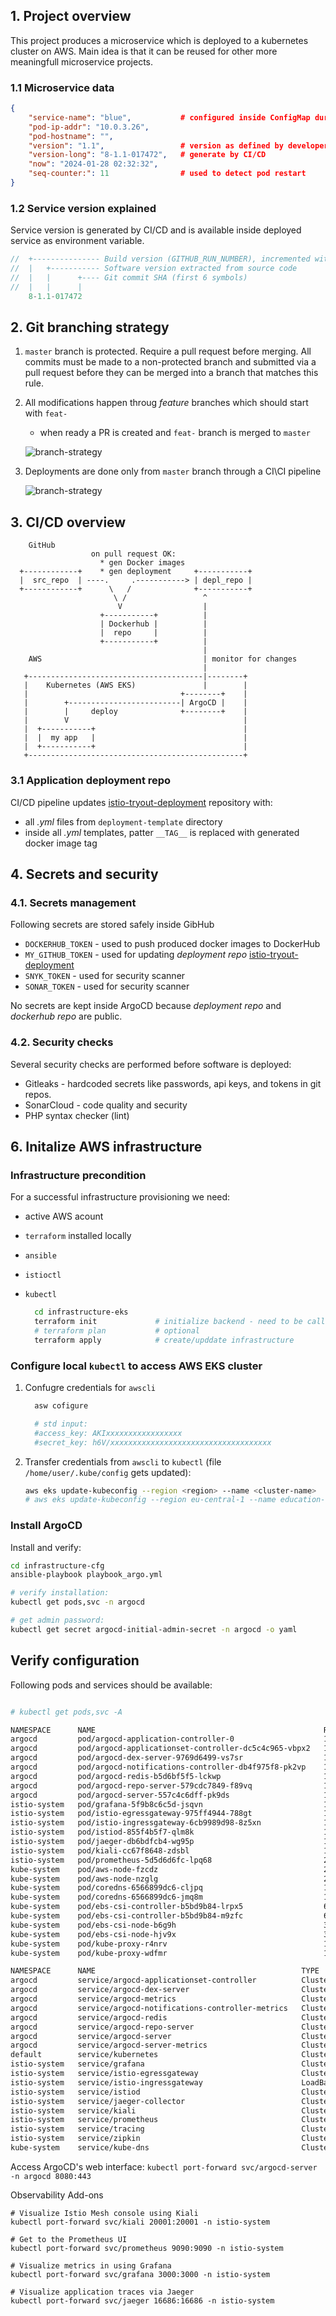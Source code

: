 ## 1. Project overview

This project produces a microservice which is deployed to a kubernetes cluster on AWS. Main idea is that it can be reused for other
more meaningfull microservice projects.

### 1.1 Microservice data

```json
{
    "service-name": "blue",           # configured inside ConfigMap during deployment
    "pod-ip-addr": "10.0.3.26",
    "pod-hostname": "",
    "version": "1.1",                 # version as defined by developer
    "version-long": "8-1.1-017472",   # generate by CI/CD
    "now": "2024-01-28 02:32:32",
    "seq-counter:": 11                # used to detect pod restart
}
```

### 1.2 Service version explained

Service version is generated by CI/CD and is available inside deployed service as environment variable.

```cpp
//  +--------------- Build version (GITHUB_RUN_NUMBER), incremented with each workflow execution
//  |   +----------- Software version extracted from source code
//  |   |      +---- Git commit SHA (first 6 symbols)
//  |   |      |
    8-1.1-017472
```

## 2. Git branching strategy

1. `master` branch is protected. Require a pull request before merging. All commits must be made to a non-protected branch and submitted via a pull request before they can be merged into a branch that matches this rule.
2. All modifications happen throug _feature_ branches which should start with `feat-`
   * when ready a PR is created and `feat-` branch is merged to `master`

   ![branch-strategy](doc/feature-branches.png)
3. Deployments are done only from `master` branch through a CI\CI pipeline

   ![branch-strategy](doc/branch-strategy.png)

## 3. CI/CD overview

```text
    GitHub
                  on pull request OK:
                    * gen Docker images
  +------------+    * gen deployment     +-----------+
  |  src_repo  | ----.     .-----------> | depl_repo |
  +------------+      \   /              +-----------+
                       \ /                 ^
                        V                  |
                    +-----------+          |
                    | Dockerhub |          |
                    |  repo     |          |
                    +-----------+          |
                                           |
    AWS                                    | monitor for changes
                                           |
   +---------------------------------------|--------+
   |    Kubernetes (AWS EKS)               |        |
   |                                  +--------+    |
   |        +-------------------------| ArgoCD |    |
   |        |     deploy              +--------+    |
   |        V                                       |
   |  +-----------+                                 |
   |  |  my app   |                                 |
   |  +-----------+                                 |
   +------------------------------------------------+

```

### 3.1 Application deployment repo

CI/CD pipeline updates [istio-tryout-deployment](https://github.com/yulian-matev/istio-tryout-deployment) repository with:

* all _.yml_ files from `deployment-template` directory
* inside all _.yml_ templates, patter `__TAG__` is replaced with generated docker image tag

## 4. Secrets and security

### 4.1. Secrets management

Following secrets are stored safely inside GibHub

* `DOCKERHUB_TOKEN` - used to push produced docker images to DockerHub
* `MY_GITHUB_TOKEN` - used for updating _deployment repo_ [istio-tryout-deployment](https://github.com/yulian-matev/istio-tryout-deployment)
* `SNYK_TOKEN`  - used for security scanner
* `SONAR_TOKEN` - used for security scanner

No secrets are kept inside ArgoCD because _deployment repo_ and _dockerhub repo_ are public.

### 4.2. Security checks

Several security checks are performed before software is deployed:

* Gitleaks - hardcoded secrets like passwords, api keys, and tokens in git repos.
* SonarCloud - code quality and security
* PHP syntax checker (lint)

## 6. Initalize AWS infrastructure

### Infrastructure precondition

For a successful infrastructure provisioning we need:

* active AWS acount
* `terraform` installed locally
* `ansible`
* `istioctl`
* `kubectl`

    ```bash
      cd infrastructure-eks
      terraform init             # initialize backend - need to be called once
      # terraform plan           # optional
      terraform apply            # create/upddate infrastructure

    ```

### Configure local `kubectl` to access AWS EKS cluster

1. Confugre credentials for `awscli`

    ```bash
      asw cofigure

      # std input:
      #access_key: AKIxxxxxxxxxxxxxxxxx
      #secret_key: h6V/xxxxxxxxxxxxxxxxxxxxxxxxxxxxxxxxxxxx

    ```

2. Transfer credentials from `awscli` to `kubectl` (file `/home/user/.kube/config` gets updated):

    ```bash
    aws eks update-kubeconfig --region <region> --name <cluster-name>
    # aws eks update-kubeconfig --region eu-central-1 --name education-eks-iCgeDNNU
    ```

### Install ArgoCD

Install and verify:

```bash
cd infrastructure-cfg
ansible-playbook playbook_argo.yml

# verify installation:
kubectl get pods,svc -n argocd

# get admin password:
kubectl get secret argocd-initial-admin-secret -n argocd -o yaml
```



## Verify configuration

Following pods and services should be available:

```bash

# kubectl get pods,svc -A

NAMESPACE      NAME                                                   READY   STATUS    RESTARTS   AGE
argocd         pod/argocd-application-controller-0                    1/1     Running   0          16m
argocd         pod/argocd-applicationset-controller-dc5c4c965-vbpx2   1/1     Running   0          16m
argocd         pod/argocd-dex-server-9769d6499-vs7sr                  1/1     Running   0          16m
argocd         pod/argocd-notifications-controller-db4f975f8-pk2vp    1/1     Running   0          16m
argocd         pod/argocd-redis-b5d6bf5f5-lckwp                       1/1     Running   0          16m
argocd         pod/argocd-repo-server-579cdc7849-f89vq                1/1     Running   0          16m
argocd         pod/argocd-server-557c4c6dff-pk9ds                     1/1     Running   0          16m
istio-system   pod/grafana-5f9b8c6c5d-jsqvn                           1/1     Running   0          10m
istio-system   pod/istio-egressgateway-975ff4944-788gt                1/1     Running   0          10m
istio-system   pod/istio-ingressgateway-6cb9989d98-8z5xn              1/1     Running   0          10m
istio-system   pod/istiod-855f4b5f7-qlm8k                             1/1     Running   0          11m
istio-system   pod/jaeger-db6bdfcb4-wg95p                             1/1     Running   0          10m
istio-system   pod/kiali-cc67f8648-zdsbl                              1/1     Running   0          10m
istio-system   pod/prometheus-5d5d6d6fc-lpq68                         2/2     Running   0          10m
kube-system    pod/aws-node-fzcdz                                     2/2     Running   0          65m
kube-system    pod/aws-node-nzglg                                     2/2     Running   0          64m
kube-system    pod/coredns-6566899dc6-cljpq                           1/1     Running   0          67m
kube-system    pod/coredns-6566899dc6-jmq8m                           1/1     Running   0          67m
kube-system    pod/ebs-csi-controller-b5bd9b84-lrpx5                  6/6     Running   0          66m
kube-system    pod/ebs-csi-controller-b5bd9b84-m9zfc                  6/6     Running   0          66m
kube-system    pod/ebs-csi-node-b6g9h                                 3/3     Running   0          64m
kube-system    pod/ebs-csi-node-hjv9x                                 3/3     Running   0          65m
kube-system    pod/kube-proxy-r4nrv                                   1/1     Running   0          64m
kube-system    pod/kube-proxy-wdfmr                                   1/1     Running   0          65m

NAMESPACE      NAME                                              TYPE           CLUSTER-IP       EXTERNAL-IP                                                                  PORT(S)                                                                      AGE
argocd         service/argocd-applicationset-controller          ClusterIP      172.20.177.249   <none>                                                                       7000/TCP,8080/TCP                                                            17m
argocd         service/argocd-dex-server                         ClusterIP      172.20.32.122    <none>                                                                       5556/TCP,5557/TCP,5558/TCP                                                   17m
argocd         service/argocd-metrics                            ClusterIP      172.20.102.159   <none>                                                                       8082/TCP                                                                     16m
argocd         service/argocd-notifications-controller-metrics   ClusterIP      172.20.15.187    <none>                                                                       9001/TCP                                                                     16m
argocd         service/argocd-redis                              ClusterIP      172.20.83.243    <none>                                                                       6379/TCP                                                                     16m
argocd         service/argocd-repo-server                        ClusterIP      172.20.90.144    <none>                                                                       8081/TCP,8084/TCP                                                            16m
argocd         service/argocd-server                             ClusterIP      172.20.71.51     <none>                                                                       80/TCP,443/TCP                                                               16m
argocd         service/argocd-server-metrics                     ClusterIP      172.20.92.101    <none>                                                                       8083/TCP                                                                     16m
default        service/kubernetes                                ClusterIP      172.20.0.1       <none>                                                                       443/TCP                                                                      70m
istio-system   service/grafana                                   ClusterIP      172.20.165.132   <none>                                                                       3000/TCP                                                                     10m
istio-system   service/istio-egressgateway                       ClusterIP      172.20.73.171    <none>                                                                       80/TCP,443/TCP                                                               10m
istio-system   service/istio-ingressgateway                      LoadBalancer   172.20.145.17    ab0b424a5489d4dd48c77b34a83362e8-1038563620.eu-central-1.elb.amazonaws.com   15021:31259/TCP,80:32018/TCP,443:30892/TCP,31400:31639/TCP,15443:30040/TCP   10m
istio-system   service/istiod                                    ClusterIP      172.20.197.5     <none>                                                                       15010/TCP,15012/TCP,443/TCP,15014/TCP                                        11m
istio-system   service/jaeger-collector                          ClusterIP      172.20.128.90    <none>                                                                       14268/TCP,14250/TCP,9411/TCP,4317/TCP,4318/TCP                               10m
istio-system   service/kiali                                     ClusterIP      172.20.248.154   <none>                                                                       20001/TCP,9090/TCP                                                           10m
istio-system   service/prometheus                                ClusterIP      172.20.187.35    <none>                                                                       9090/TCP                                                                     10m
istio-system   service/tracing                                   ClusterIP      172.20.129.75    <none>                                                                       80/TCP,16685/TCP                                                             10m
istio-system   service/zipkin                                    ClusterIP      172.20.105.80    <none>                                                                       9411/TCP                                                                     10m
kube-system    service/kube-dns                                  ClusterIP      172.20.0.10      <none>                                                                       53/UDP,53/TCP                                                                67m
```


Access ArgoCD's web interface: `kubectl port-forward svc/argocd-server -n argocd 8080:443`




Observability Add-ons
```
# Visualize Istio Mesh console using Kiali
kubectl port-forward svc/kiali 20001:20001 -n istio-system

# Get to the Prometheus UI
kubectl port-forward svc/prometheus 9090:9090 -n istio-system

# Visualize metrics in using Grafana
kubectl port-forward svc/grafana 3000:3000 -n istio-system

# Visualize application traces via Jaeger
kubectl port-forward svc/jaeger 16686:16686 -n istio-system
```
